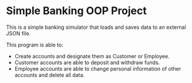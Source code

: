 # Simple Banking OOP Project
This is a simple banking simulator that loads and saves data to an external JSON file.

This program is able to:
- Create accounts and designate them as Customer or Employee. 
- Customer accounts are able to deposit and withdraw funds.
- Employee accounts are able to change personal information of other accounts and delete all data.
